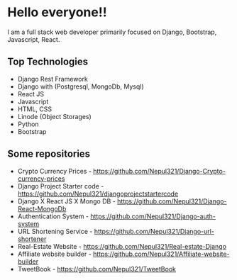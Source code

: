 # Hello everyone!!

 I am a full stack web developer primarily focused on Django, Bootstrap, Javascript, React.
 
## Top Technologies
 
 - Django Rest Framework
 - Django with (Postgresql, MongoDb, Mysql)
 - React JS
 - Javascript
 - HTML, CSS
 - Linode (Object Storages)
 - Python
 - Bootstrap

## Some repositories

- Crypto Currency Prices - https://github.com/Nepul321/Django-Crypto-currency-prices
- Django Project Starter code - https://github.com/Nepul321/djangoprojectstartercode
- Django X React JS X Mongo DB - https://github.com/Nepul321/Django-React-MongoDb
- Authentication System - https://github.com/Nepul321/Django-auth-system
- URL Shortening Service - https://github.com/Nepul321/Django-url-shortener
- Real-Estate Website - https://github.com/Nepul321/Real-estate-Django
- Affiliate website builder - https://github.com/Nepul321/Affiliate-website-builder
- TweetBook - https://github.com/Nepul321/TweetBook
